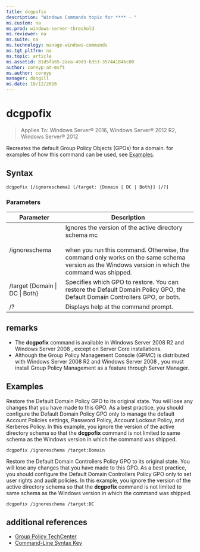 ```yaml
---
title: dcgpofix
description: "Windows Commands topic for **** - "
ms.custom: na
ms.prod: windows-server-threshold
ms.reviewer: na
ms.suite: na
ms.technology: manage-windows-commands
ms.tgt_pltfrm: na
ms.topic: article
ms.assetid: 81d5fa65-2aea-49d3-b353-357441846c00
author: coreyp-at-msft
ms.author: coreyp
manager: dongill
ms.date: 10/12/2016
---
```

# dcgpofix

>Applies To: Windows Server&reg; 2016, Windows Server&reg; 2012 R2, Windows Server&reg; 2012

Recreates the default Group Policy Objects (GPOs) for a domain. for examples of how this command can be used, see [Examples](#BKMK_Examples).  
## Syntax  
```  
dcgpofix [/ignoreschema] [/target: {Domain | DC | Both}] [/?]  
```  
### Parameters  
|Parameter|Description|  
|-------|--------|  
|/ignoreschema|Ignores the version of the active directory  schema mc<br /><br />when you run this command. Otherwise, the command only works on the same schema version as the Windows version in which the command was shipped.|  
|/target {Domain &#124; DC &#124; Both}|Specifies which GPO to restore. You can restore the Default Domain Policy GPO, the Default Domain Controllers GPO, or both.|  
|/?|Displays help at the command prompt.|  
## remarks  
-   The **dcgpofix** command is available in  Windows Server 2008 R2  and  Windows Server 2008 , except on Server Core installations.  
-   Although the Group Policy Management Console (GPMC) is distributed with  Windows Server 2008 R2  and  Windows Server 2008 , you must install Group Policy Management as a feature through Server Manager.  
## <a name="BKMK_Examples"></a>Examples  
Restore the Default Domain Policy GPO to its original state. You will lose any changes that you have made to this GPO. As a best practice, you should configure the Default Domain Policy GPO only to manage the default Account Policies settings, Password Policy, Account Lockout Policy, and Kerberos Policy. In this example, you ignore the version of the active directory schema so that the **dcgpofix** command is not limited to same schema as the Windows version in which the command was shipped.  
```  
dcgpofix /ignoreschema /target:Domain  
```  
Restore the Default Domain Controllers Policy GPO to its original state. You will lose any changes that you have made to this GPO. As a best practice, you should configure the Default Domain Controllers Policy GPO only to set user rights and audit policies. In this example, you ignore the version of the active directory schema so that the **dcgpofix** command is not limited to same schema as the Windows version in which the command was shipped.  
```  
dcgpofix /ignoreschema /target:DC  
```  
## additional references  
-   [Group Policy TechCenter](http://go.microsoft.com/fwlink/?LinkID=145531)  
-   [Command-Line Syntax Key](command-line-syntax-key.md)  
